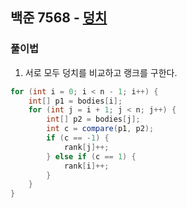 ## 백준 7568 - [덩치](https://www.acmicpc.net/problem/7568)

### 풀이법 

1. 서로 모두 덩치를 비교하고 랭크를 구한다.
```JAVA
for (int i = 0; i < n - 1; i++) {
    int[] p1 = bodies[i];
    for (int j = i + 1; j < n; j++) {
        int[] p2 = bodies[j];
        int c = compare(p1, p2);
        if (c == -1) {
            rank[j]++;
        } else if (c == 1) {
            rank[i]++;
        }
    }
}
```
